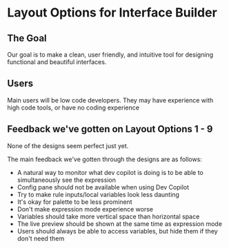 # Layout Options for Interface Builder 

## The Goal 
Our goal is to make a clean, user friendly, and intuitive tool for designing functional and beautiful interfaces.

## Users 
Main users will be low code developers. They may have experience with high code tools, or have no coding experience 

## Feedback we've gotten on Layout Options 1 - 9
None of the designs seem perfect just yet. 

The main feedback we've gotten through the designs are as follows: 
- A natural way to monitor what dev copilot is doing is to be able to simultaneously see the expression
- Config pane should not be available when using Dev Copilot
- Try to make rule inputs/local variables look less daunting
- It's okay for palette to be less prominent
- Don't make expression mode experience worse
- Variables should take more vertical space than horizontal space 
- The live preview should be shown at the same time as expression mode 
- Users should always be able to access variables, but hide them if they don't need them 